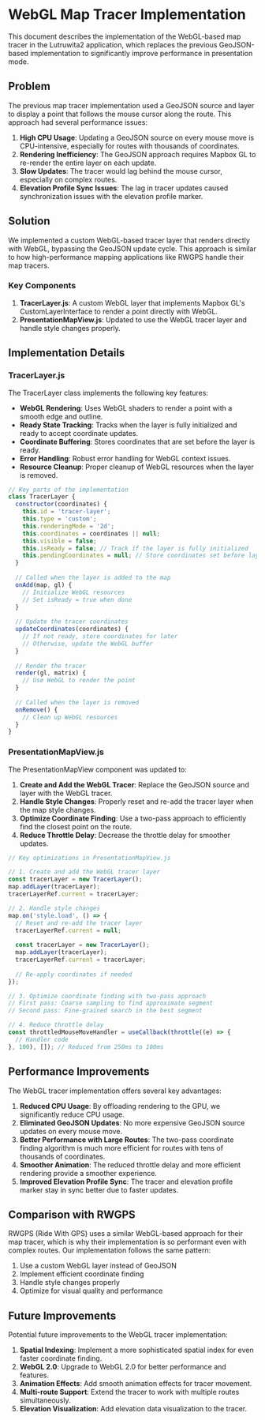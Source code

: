 # WebGL Map Tracer Implementation

This document describes the implementation of the WebGL-based map tracer in the Lutruwita2 application, which replaces the previous GeoJSON-based implementation to significantly improve performance in presentation mode.

## Problem

The previous map tracer implementation used a GeoJSON source and layer to display a point that follows the mouse cursor along the route. This approach had several performance issues:

1. **High CPU Usage**: Updating a GeoJSON source on every mouse move is CPU-intensive, especially for routes with thousands of coordinates.
2. **Rendering Inefficiency**: The GeoJSON approach requires Mapbox GL to re-render the entire layer on each update.
3. **Slow Updates**: The tracer would lag behind the mouse cursor, especially on complex routes.
4. **Elevation Profile Sync Issues**: The lag in tracer updates caused synchronization issues with the elevation profile marker.

## Solution

We implemented a custom WebGL-based tracer layer that renders directly with WebGL, bypassing the GeoJSON update cycle. This approach is similar to how high-performance mapping applications like RWGPS handle their map tracers.

### Key Components

1. **TracerLayer.js**: A custom WebGL layer that implements Mapbox GL's CustomLayerInterface to render a point directly with WebGL.
2. **PresentationMapView.js**: Updated to use the WebGL tracer layer and handle style changes properly.

## Implementation Details

### TracerLayer.js

The TracerLayer class implements the following key features:

- **WebGL Rendering**: Uses WebGL shaders to render a point with a smooth edge and outline.
- **Ready State Tracking**: Tracks when the layer is fully initialized and ready to accept coordinate updates.
- **Coordinate Buffering**: Stores coordinates that are set before the layer is ready.
- **Error Handling**: Robust error handling for WebGL context issues.
- **Resource Cleanup**: Proper cleanup of WebGL resources when the layer is removed.

```javascript
// Key parts of the implementation
class TracerLayer {
  constructor(coordinates) {
    this.id = 'tracer-layer';
    this.type = 'custom';
    this.renderingMode = '2d';
    this.coordinates = coordinates || null;
    this.visible = false;
    this.isReady = false; // Track if the layer is fully initialized
    this.pendingCoordinates = null; // Store coordinates set before layer is ready
  }
  
  // Called when the layer is added to the map
  onAdd(map, gl) {
    // Initialize WebGL resources
    // Set isReady = true when done
  }
  
  // Update the tracer coordinates
  updateCoordinates(coordinates) {
    // If not ready, store coordinates for later
    // Otherwise, update the WebGL buffer
  }
  
  // Render the tracer
  render(gl, matrix) {
    // Use WebGL to render the point
  }
  
  // Called when the layer is removed
  onRemove() {
    // Clean up WebGL resources
  }
}
```

### PresentationMapView.js

The PresentationMapView component was updated to:

1. **Create and Add the WebGL Tracer**: Replace the GeoJSON source and layer with the WebGL tracer.
2. **Handle Style Changes**: Properly reset and re-add the tracer layer when the map style changes.
3. **Optimize Coordinate Finding**: Use a two-pass approach to efficiently find the closest point on the route.
4. **Reduce Throttle Delay**: Decrease the throttle delay for smoother updates.

```javascript
// Key optimizations in PresentationMapView.js

// 1. Create and add the WebGL tracer layer
const tracerLayer = new TracerLayer();
map.addLayer(tracerLayer);
tracerLayerRef.current = tracerLayer;

// 2. Handle style changes
map.on('style.load', () => {
  // Reset and re-add the tracer layer
  tracerLayerRef.current = null;
  
  const tracerLayer = new TracerLayer();
  map.addLayer(tracerLayer);
  tracerLayerRef.current = tracerLayer;
  
  // Re-apply coordinates if needed
});

// 3. Optimize coordinate finding with two-pass approach
// First pass: Coarse sampling to find approximate segment
// Second pass: Fine-grained search in the best segment

// 4. Reduce throttle delay
const throttledMouseMoveHandler = useCallback(throttle((e) => {
  // Handler code
}, 100), []); // Reduced from 250ms to 100ms
```

## Performance Improvements

The WebGL tracer implementation offers several key advantages:

1. **Reduced CPU Usage**: By offloading rendering to the GPU, we significantly reduce CPU usage.
2. **Eliminated GeoJSON Updates**: No more expensive GeoJSON source updates on every mouse move.
3. **Better Performance with Large Routes**: The two-pass coordinate finding algorithm is much more efficient for routes with tens of thousands of coordinates.
4. **Smoother Animation**: The reduced throttle delay and more efficient rendering provide a smoother experience.
5. **Improved Elevation Profile Sync**: The tracer and elevation profile marker stay in sync better due to faster updates.

## Comparison with RWGPS

RWGPS (Ride With GPS) uses a similar WebGL-based approach for their map tracer, which is why their implementation is so performant even with complex routes. Our implementation follows the same pattern:

1. Use a custom WebGL layer instead of GeoJSON
2. Implement efficient coordinate finding
3. Handle style changes properly
4. Optimize for visual quality and performance

## Future Improvements

Potential future improvements to the WebGL tracer implementation:

1. **Spatial Indexing**: Implement a more sophisticated spatial index for even faster coordinate finding.
2. **WebGL 2.0**: Upgrade to WebGL 2.0 for better performance and features.
3. **Animation Effects**: Add smooth animation effects for tracer movement.
4. **Multi-route Support**: Extend the tracer to work with multiple routes simultaneously.
5. **Elevation Visualization**: Add elevation data visualization to the tracer.
